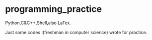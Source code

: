 # programming_practice
Python,C&C++,Shell,also LaTex.

Just some codes I(freshman in computer science) wrote for practice.
